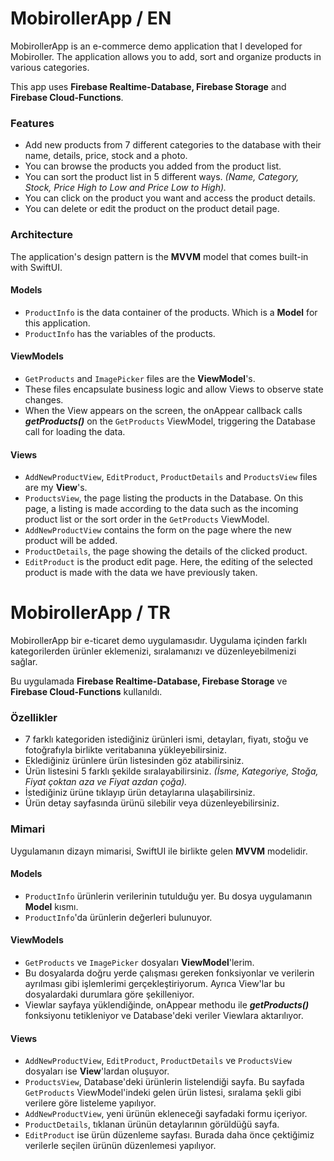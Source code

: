 # MobirollerApp / EN

MobirollerApp is an e-commerce demo application that I developed for Mobiroller. The application allows you to add, sort and organize products in various categories.

This app uses **Firebase Realtime-Database, Firebase Storage** and **Firebase Cloud-Functions**.

### Features

* Add new products from 7 different categories to the database with their name, details, price, stock and a photo.
* You can browse the products you added from the product list.
* You can sort the product list in 5 different ways. *(Name, Category, Stock, Price High to Low and Price Low to High).*
* You can click on the product you want and access the product details.
* You can delete or edit the product on the product detail page.

### Architecture

The application's design pattern is the **MVVM** model that comes built-in with SwiftUI.

#### Models
* `ProductInfo` is the data container of the products. Which is a **Model** for this application.
* `ProductInfo` has the variables of the products.

#### ViewModels
* `GetProducts` and `ImagePicker` files are the **ViewModel**'s. 
* These files encapsulate business logic and allow Views to observe state changes.
* When the View appears on the screen, the onAppear callback calls ***getProducts()*** on the `GetProducts` ViewModel, triggering the Database call for loading the data.

#### Views
* `AddNewProductView`, `EditProduct`, `ProductDetails` and `ProductsView` files are my **View**'s.
* `ProductsView`, the page listing the products in the Database. On this page, a listing is made according to the data such as the incoming product list or the sort order in the `GetProducts` ViewModel.
* `AddNewProductView` contains the form on the page where the new product will be added.
* `ProductDetails`, the page showing the details of the clicked product.
* `EditProduct` is the product edit page. Here, the editing of the selected product is made with the data we have previously taken.

# MobirollerApp / TR

MobirollerApp bir e-ticaret demo uygulamasıdır. Uygulama içinden farklı kategorilerden ürünler eklemenizi, sıralamanızı ve düzenleyebilmenizi sağlar.

Bu uygulamada **Firebase Realtime-Database, Firebase Storage** ve **Firebase Cloud-Functions** kullanıldı.

### Özellikler

* 7 farklı kategoriden istediğiniz ürünleri ismi, detayları, fiyatı, stoğu ve fotoğrafıyla birlikte veritabanına yükleyebilirsiniz.
* Eklediğiniz ürünlere ürün listesinden göz atabilirsiniz.
* Ürün listesini 5 farklı şekilde sıralayabilirsiniz. *(İsme, Kategoriye, Stoğa, Fiyat çoktan aza ve Fiyat azdan çoğa).*
* İstediğiniz ürüne tıklayıp ürün detaylarına ulaşabilirsiniz.
* Ürün detay sayfasında ürünü silebilir veya düzenleyebilirsiniz.


### Mimari

Uygulamanın dizayn mimarisi, SwiftUI ile birlikte gelen **MVVM** modelidir.

#### Models
* `ProductInfo` ürünlerin verilerinin tutulduğu yer. Bu dosya uygulamanın **Model** kısmı.
* `ProductInfo`'da ürünlerin değerleri bulunuyor.

#### ViewModels
* `GetProducts` ve `ImagePicker` dosyaları **ViewModel**'lerim. 
* Bu dosyalarda doğru yerde çalışması gereken fonksiyonlar ve verilerin ayrılması gibi işlemlerimi gerçekleştiriyorum.
Ayrıca View'lar bu dosyalardaki durumlara göre şekilleniyor.
* Viewlar sayfaya yüklendiğinde, onAppear methodu ile ***getProducts()*** fonksiyonu tetikleniyor ve Database'deki veriler Viewlara aktarılıyor.

#### Views
* `AddNewProductView`, `EditProduct`, `ProductDetails` ve `ProductsView` dosyaları ise **View**'lardan oluşuyor.
* `ProductsView`, Database'deki ürünlerin listelendiği sayfa. Bu sayfada `GetProducts` ViewModel'indeki gelen ürün listesi, sıralama şekli gibi verilere göre listeleme yapılıyor.
* `AddNewProductView`, yeni ürünün ekleneceği sayfadaki formu içeriyor.
* `ProductDetails`, tıklanan ürünün detaylarının görüldüğü sayfa.
* `EditProduct` ise ürün düzenleme sayfası. Burada daha önce çektiğimiz verilerle seçilen ürünün düzenlemesi yapılıyor.
